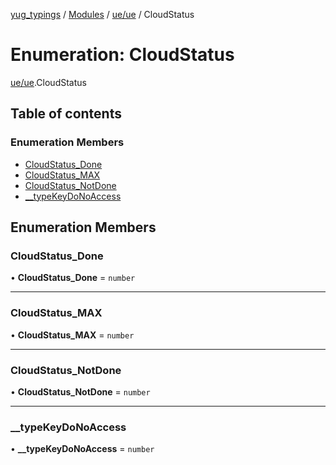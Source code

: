 [yug_typings](../README.md) / [Modules](../modules.md) / [ue/ue](../modules/ue_ue.md) / CloudStatus

# Enumeration: CloudStatus

[ue/ue](../modules/ue_ue.md).CloudStatus

## Table of contents

### Enumeration Members

- [CloudStatus\_Done](ue_ue.CloudStatus.md#cloudstatus_done)
- [CloudStatus\_MAX](ue_ue.CloudStatus.md#cloudstatus_max)
- [CloudStatus\_NotDone](ue_ue.CloudStatus.md#cloudstatus_notdone)
- [\_\_typeKeyDoNoAccess](ue_ue.CloudStatus.md#__typekeydonoaccess)

## Enumeration Members

### CloudStatus\_Done

• **CloudStatus\_Done** = `number`

___

### CloudStatus\_MAX

• **CloudStatus\_MAX** = `number`

___

### CloudStatus\_NotDone

• **CloudStatus\_NotDone** = `number`

___

### \_\_typeKeyDoNoAccess

• **\_\_typeKeyDoNoAccess** = `number`
